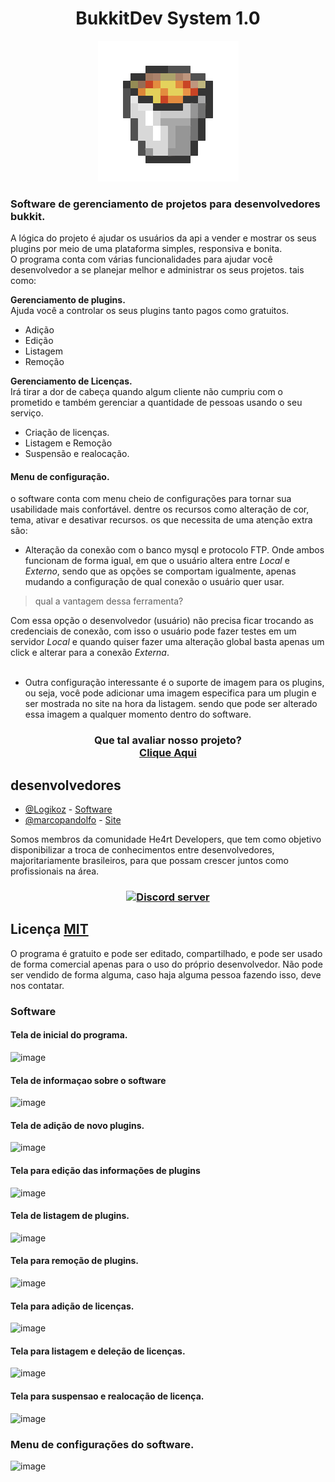 <h1 align="center"> BukkitDev System 1.0 </h1>

<div align="center">
    <img src="bucketLava.gif"/>
</div>

### Software de gerenciamento de projetos para desenvolvedores bukkit.

A lógica do projeto é ajudar os usuários da api a vender e mostrar os seus plugins por meio de uma plataforma simples, responsiva e bonita.
<br>
O programa conta com várias funcionalidades para ajudar você desenvolvedor a se planejar melhor e administrar os seus projetos. tais como:

**Gerenciamento de plugins.**
<br>
Ajuda você a controlar os seus plugins tanto pagos como gratuitos.
<br>
- Adição
- Edição
- Listagem
- Remoção

**Gerenciamento de Licenças.**
<br>
Irá tirar a dor de cabeça quando algum cliente não cumpriu com o prometido e também gerenciar a quantidade de pessoas usando o seu serviço.
<br>
- Criação de licenças.
- Listagem e Remoção
- Suspensão e realocação.

#### Menu de configuração.
o software conta com menu cheio de configurações para tornar sua usabilidade mais confortável. dentre os recursos como alteração de cor, tema, ativar e desativar recursos. os que necessita de uma atenção extra são: <br>
- Alteração da conexão com o banco mysql e protocolo FTP.
Onde ambos funcionam de forma igual, em que o usuário altera entre *Local* e *Externo*, sendo que as opções se comportam igualmente, apenas mudando a configuração de qual conexão o usuário quer usar.

> qual a vantagem dessa ferramenta?

Com essa opção o desenvolvedor (usuário) não precisa ficar trocando as credenciais de conexão, com isso o usuário pode fazer testes em um servidor *Local* e quando quiser fazer uma alteração global basta apenas um click e alterar para a conexão *Externa*.
<br>
<br>
- Outra configuração interessante é o suporte de imagem para os plugins, ou seja, você pode adicionar uma imagem especifica para um plugin e ser mostrada no site na hora da listagem. sendo que pode ser alterado essa imagem a qualquer momento dentro do software.

<h3 align="center">
    Que tal avaliar nosso projeto?<br>
    <a href="https://forms.gle/x9jJCCy1HAzfJCXw5" target="_blank">Clique Aqui</a>
</h3>

## desenvolvedores
- [@Logikoz](https://github.com/Logikoz) - [Software](https://github.com/Logikoz/BukkitDev-System)
- [@marcopandolfo](https://github.com/marcopandolfo) - [Site](https://github.com/marcopandolfo/BukkitDev-Web/)

Somos membros da comunidade He4rt Developers, que tem como objetivo disponibilizar a troca de conhecimentos entre desenvolvedores, majoritariamente brasileiros, para que possam crescer juntos como profissionais na área.
<br>
<h3 align="center">
    <a href="https://discord.gg/J3saJqq" target="_blank"> 
    <img src="https://discordapp.com/api/guilds/452926217558163456/embed.png" alt="Discord server"/></a>
</h3>

## Licença [MIT](https://github.com/Logikoz/BukkitDev-System/blob/master/LICENSE)
O programa é gratuito e pode ser editado, compartilhado, e pode ser usado de forma comercial apenas para o uso do próprio desenvolvedor.
Não pode ser vendido de forma alguma, caso haja alguma pessoa fazendo isso, deve nos contatar.
<br>

### Software
#### Tela de inicial do programa.
![image](https://user-images.githubusercontent.com/37851168/62172047-a61b0b80-b2f6-11e9-8ea2-857f4f39bc64.png)
#### Tela de informaçao sobre o software
![image](https://user-images.githubusercontent.com/37851168/63056515-d7c2d380-bead-11e9-9146-c59bfa2980b6.png)
#### Tela de adição de novo plugins.
![image](https://user-images.githubusercontent.com/37851168/62172147-eed2c480-b2f6-11e9-83d6-68ba9f1cd7aa.png)
#### Tela para edição das informações de plugins
![image](https://user-images.githubusercontent.com/37851168/62172465-ecbd3580-b2f7-11e9-9469-6d489c30d688.png)
#### Tela de listagem de plugins.
![image](https://user-images.githubusercontent.com/37851168/62173372-6e629280-b2fb-11e9-9464-389db2c4be90.png)
#### Tela para remoção de plugins.
![image](https://user-images.githubusercontent.com/37851168/62173448-b681b500-b2fb-11e9-9214-9fa83ba05fc6.png)
#### Tela para adição de licenças.
![image](https://user-images.githubusercontent.com/37851168/62173507-ecbf3480-b2fb-11e9-8612-efe5888a6f42.png)
#### Tela para listagem e deleção de licenças.
![image](https://user-images.githubusercontent.com/37851168/62173700-85ee4b00-b2fc-11e9-9cd8-97c56faa1a05.png)
#### Tela para suspensao e realocação de licença.
![image](https://user-images.githubusercontent.com/37851168/62173744-b209cc00-b2fc-11e9-92ca-771ed6d185d9.png)

### Menu de configurações do software.
![image](https://user-images.githubusercontent.com/37851168/62173784-e7161e80-b2fc-11e9-8e1e-fcf66c29fc2e.png)
